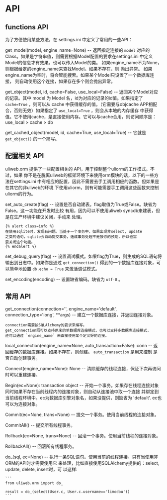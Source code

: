 # API

## functions API

为了方便使用某些方法，在 settings.ini 中定义了常用的一些API：

get_model(model, engine_name=None) --
    返回指定连接的 `model` 对应的Class。如果是字符串值，则需要根据Model配置的要求在settings.ini
    中定义Model的信息才有效果。也可以传入Model的类。
    如果engine_name不为None，则根据给定的engine_name来查找Model。如果不存在，则
    抛出异常。
    如果engine_name为空时，将会智能搜索。如果某个Model只设置了一个数据库连接，
    则自动使用这个连接，如果存在多个则会抛出异常。

get_object(model, id, cache=False, use_local=False) --
    返回某个Model对应的记录。其中 model 为 Model 名，id为对应的记录的id值。如果指定了 `cache=True` ，则可以从 cache
    中获得缓存的值。（它需要与objcache APP相配合，否则无效）如果指定了 `use_local=True` ，则会从本地的内存缓存
    中获得值。它不使用cache，是直接使用内存。它可以与cache合用，则访问顺序是： use_local > cache > db

get_cached_object(model, id, cache=True, use_local=True) --
    它就是 `get_object()` 的一个简写。

## 配置相关 API

uliweb.orm 提供了一些配置相关的 API，用于控制整个uliorm的工作模式。不过，如果
你不是在脱离uliweb的框架环境下来使用orm模块的话，以下的一些方法在settings.ini
中有相应的配置，因此不需要去手工调用相应的函数。但如果是在其它的非uliweb的环境
下使用uliorm，则有可能需要手工调用这些函数来控制uliorm的行为。


set_auto_create(flag) --
    设置是否自动建表。flag取值为True或False。缺省为False。这一功能在开发时比较
    有用，因为可以不使用uliweb syncdb来建表，但是在生产环境中建议关闭，手动来
    处理。

    {% alert class=info %}
    在使用sqlite时，发现有问题。当处于一个事务中，如果出现非select, update
    之类的语句，sqlite会自动提交事务，造成事务处理不是按你的预期，所以也需
    要关闭这个功能。
    {% endalert %}


set_debug_query(flag) --
    设置调试模式。如果flag为True，则生成的SQL语句将输出到日志中。如果你是通过
    `get_connection()` 得到的一个数据库连接对象，可以简单地设置 `db.echo = True`
    来激活调试模式。

set_encoding(encoding) --
    设置缺省编码。缺省为 `utf-8` 。

## 常用 API

get_connection(connection='', engine_name='default', connection_type='long', **args) --
    建立一个数据库连接，并返回连接对象。

    connection需要按SQLAlchemy的要求来编写。
    get_connection既可以支持原来的单数据库连接模式，也可以支持多数据库连接模式，
    还可以通过 `engine_name` 来直接使用某个定义好的连接。



local_connection(engine_name=None, auto_transaction=False): conn --
    返回缓存的数据库连接。如果不存在，则创建。 `auto_transaction` 是用来控制
    是否自动创建事务。

Connect(engine_name=None): None --
    清除缓存的线程连接，保证下次再访问时可以重建连接。

Begin(ec=None): transaction object --
    开始一个事务。如果存在线程连接对象同时如果不存在当前线程内的连接对象，则自动从连接池中取一个连接
    并绑定到当前线程环境中。ec为数据库引擎对象名，如果没提供，则缺省为 'default'.
    ec也可以为连接对象。

Commit(ec=None, trans=None) --
    提交一个事务。使用当前线程的连接对象。

CommitAll() --
    提交所有线程事务。

Rollback(ec=None, trans=None) --
    回滚一个事务。使用当前线程的连接对象。

RollbackAll() --
    回滚所有线程事务。

do_(sql, ec=None) --
    执行一条SQL语句。使用当前的线程连接。只有当使用非ORM的API时才需要使用它
    来处理，比如直接使用SQLAlchemy提供的：select, update, delete, insert时，可
    以这样:

    ```
    from uliweb.orm import do_

    result = do_(select(User.c, User.c.username=='limodou'))
    ```


